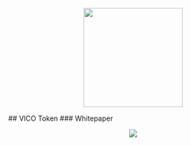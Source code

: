 <p align="center">
<img src="https://daks2k3a4ib2z.cloudfront.net/59988441ab717100012c9708/599bc5713f1ad60001cf937f_verified_icosNEW1.png" style="width:200px;">
</p>
## VICO Token
### Whitepaper
<p align="center">
<img src="https://i.imgur.com/L6GeRg7.png">
</p>
